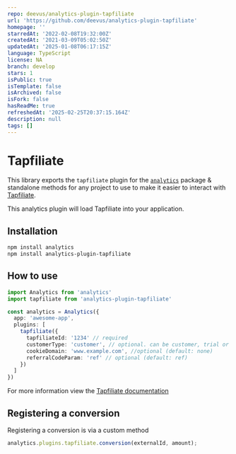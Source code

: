 ```yaml
---
repo: deevus/analytics-plugin-tapfiliate
url: 'https://github.com/deevus/analytics-plugin-tapfiliate'
homepage: ''
starredAt: '2022-02-08T19:32:00Z'
createdAt: '2021-03-09T05:02:50Z'
updatedAt: '2025-01-08T06:17:15Z'
language: TypeScript
license: NA
branch: develop
stars: 1
isPublic: true
isTemplate: false
isArchived: false
isFork: false
hasReadMe: true
refreshedAt: '2025-02-25T20:37:15.164Z'
description: null
tags: []
---
```


<!--
title: Adding Tapfiliate to your app using open source analytics
description: Connect Tapfiliate to the analytics library
pageTitle: Tapfiliate
-->

# Tapfiliate

This library exports the `tapfiliate` plugin for the [`analytics`](https://www.npmjs.com/package/analytics) package & standalone methods for any project to use to make it easier to interact with [Tapfiliate](https://tapfiliate.com/).

This analytics plugin will load Tapfiliate into your application.

## Installation

```bash
npm install analytics
npm install analytics-plugin-tapfiliate
```

## How to use

```typescript
import Analytics from 'analytics'
import tapfiliate from 'analytics-plugin-tapfiliate'

const analytics = Analytics({
  app: 'awesome-app',
  plugins: [
    tapfiliate({
      tapfiliateId: '1234' // required
      customerType: 'customer', // optional. can be customer, trial or lead (default: customer)
      cookieDomain: 'www.example.com', //optional (default: none)
      referralCodeParam: 'ref' // optional (default: ref)
    })
  ]
})
```

For more information view the [Tapfiliate documentation](https://tapfiliate.com/docs/javascript/)

## Registering a conversion

Registering a conversion is via a custom method

```typescript
analytics.plugins.tapfiliate.conversion(externalId, amount);
```
